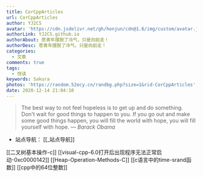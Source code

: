 ```yaml
---
title: CorCppArticles
url: CorCppArticles
author: YJ2CS
avatar: 'https://cdn.jsdelivr.net/gh/honjun/cdn@1.6/img/custom/avatar.jpg'
authorLink: YJ2CS.github.io
authorAbout: 愿青年摆脱了冷气，只是向前走！
authorDesc: 愿青年摆脱了冷气，只是向前走！
categories:
  - 文章
comments: true
tags:
  - 悦读
keywords: Sakura
photos: 'https://random.52ecy.cn/randbg.php?size=1&rid-CorCppArticles'
date: 2020-12-14 21:04:10
---
```

> The best way to not feel hopeless is to get up and do something. Don't wait for good things to happen to you. If you go out and make some good things happen, you will fill the world with hope, you will fill yourself with hope.
> &mdash; <cite>Barack Obama</cite>

- 站点导航： [[_站点导航]]

[[二叉树基本操作-c]]
[[visual-cpp-6.0打开后出现程序无法正常启动-0xc0000142]]
[[Heap-Operation-Methods-C]]
[[c语言中的time-srand函数]]
[[cpp中的64位整数]]